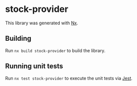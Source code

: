 # stock-provider

This library was generated with [Nx](https://nx.dev).

## Building

Run `nx build stock-provider` to build the library.

## Running unit tests

Run `nx test stock-provider` to execute the unit tests via [Jest](https://jestjs.io).
